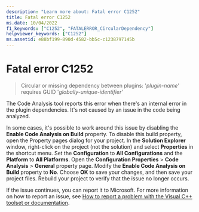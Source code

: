 ```yaml
---
description: "Learn more about: Fatal error C1252"
title: Fatal error C1252
ms.date: 10/04/2022
f1_keywords: ["C1252", "FATALERROR_CircularDependency"]
helpviewer_keywords: ["C1252"]
ms.assetid: e88bf199-890d-4582-bb5c-c1238797145b
---
```

# Fatal error C1252

> Circular or missing dependency between plugins: '*plugin-name*' requires GUID '*globally-unique-identifier*'

The Code Analysis tool reports this error when there's an internal error in the plugin dependencies. It's not caused by an issue in the code being analyzed.

In some cases, it's possible to work around this issue by disabling the **Enable Code Analysis on Build** property. To disable this build property, open the Property pages dialog for your project. In the **Solution Explorer** window, right-click on the project (not the solution) and select **Properties** in the shortcut menu. Set the **Configuration** to **All Configurations** and the **Platform** to **All Platforms**. Open the **Configuration Properties** > **Code Analysis** > **General** property page. Modify the **Enable Code Analysis on Build** property to **No**. Choose **OK** to save your changes, and then save your project files. Rebuild your project to verify that the issue no longer occurs.

If the issue continues, you can report it to Microsoft. For more information on how to report an issue, see [How to report a problem with the Visual C++ toolset or documentation](../overview/how-to-report-a-problem-with-the-visual-cpp-toolset.md).

